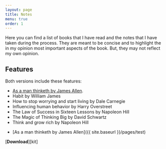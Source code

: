 ```yaml
---
layout: page
title: Notes
menu: true
order: 1
---
```


Here you can find a list of books that I have read and the notes that I have taken during the process. They are meant to be concise and to highlight the in my opinion most important aspects of the book. But, they may not reflect my own opinion.


## Features
Both versions include these features:

- <a href="{{ site.baseurl }}/pdfs/resume_online.pdf" target="_blank">As a man thinketh by James Allen</a>.
- Habit by William James
- How to stop worrying and start living by Dale Carnegie
- Influencing human behavior by Harry Overstreet
- The Law of Success in Sixteen Lessons by Napoleon Hill
- The Magic of Thinking Big by David Schwartz
- Think and grow rich by Napoleon Hill
* [As a man thinketh by James Allen]({{ site.baseurl }}/pages/test)




[**Download**][kit]



[download]: https://qwtel.com/download/


